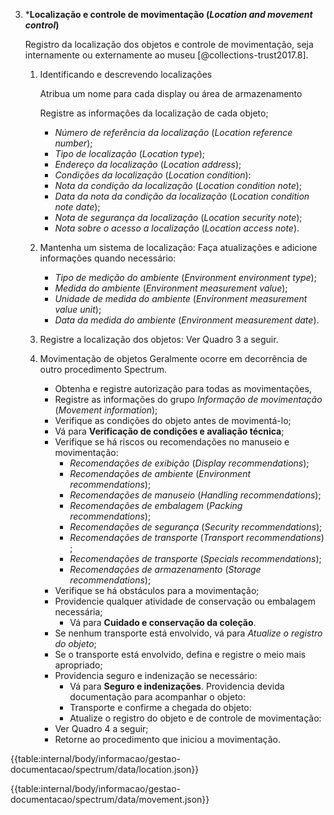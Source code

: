 3.  \***Localização e controle de movimentação (_Location and movement control_)**

    Registro da localização dos objetos e controle de movimentação, seja internamente ou externamente ao museu [@collections-trust2017.8].

    1.  Identificando e descrevendo localizações

        Atribua um nome para cada display ou área de armazenamento

        Registre as informações da localização de cada objeto;

        - _Número de referência da localização_ (_Location reference number_);
        - _Tipo de localização_ (_Location type_);
        - _Endereço da localização_ (_Location address_);
        - _Condições da localização_ (_Location condition_):
        - _Nota da condição da localização_ (_Location condition note_);
        - _Data da nota da condição da localização_ (_Location condition note date_);
        - _Nota de segurança da localização_ (_Location security note_);
        - _Nota sobre o acesso a localização_ (_Location access note_).

    2.  Mantenha um sistema de localização:
        Faça atualizações e adicione informações quando necessário:

        - _Tipo de medição do ambiente_ (_Environment environment type_);
        - _Medida do ambiente_ (_Environment measurement value_);
        - _Unidade de medida do ambiente_ (_Environment measurement value unit_);
        - _Data da medida do ambiente_ (_Environment measurement date_).

    3.  Registre a localização dos objetos:
        Ver Quadro 3 a seguir.

    4.  Movimentação de objetos
        Geralmente ocorre em decorrência de outro procedimento Spectrum.
        -  Obtenha e registre autorização para todas as movimentações,
        -  Registre as informações do grupo _Informação de movimentação_ (_Movement information_);
        -  Verifique as condições do objeto antes de movimentá-lo;
        -  Vá para **Verificação de condições e avaliação técnica**;
        -  Verifique se há riscos ou recomendações no manuseio e movimentação:
            - _Recomendações de exibição_ (_Display recommendations_);
            - _Recomendações de ambiente_ (_Environment recommendations_);
            - _Recomendações de manuseio_ (_Handling recommendations_);
            - _Recomendações de embalagem_ (_Packing recommendations_);
            - _Recomendações de segurança_ (_Security recommendations_);
            - _Recomendações de transporte_ (_Transport recommendations_) ;
            - _Recomendações de transporte_ (_Specials recommendations_);
            - _Recomendações de armazenamento_ (_Storage recommendations_);
        -  Verifique se há obstáculos para a movimentação;
        -  Providencie qualquer atividade de conservação ou embalagem necessária;
            - Vá para **Cuidado e conservação da coleção**.
        -  Se nenhum transporte está envolvido, vá para _Atualize o registro do objeto_;
        -  Se o transporte está envolvido, defina e registre o meio mais apropriado;
        -  Providencia seguro e indenização se necessário:
            -  Vá para **Seguro e indenizações**.
                Providencia devida documentação para acompanhar o objeto:
            -  Transporte e confirme a chegada do objeto:
            -  Atualize o registro do objeto e de controle de movimentação:
        -  Ver Quadro 4 a seguir;
        -  Retorne ao procedimento que iniciou a movimentação.

{{table:internal/body/informacao/gestao-documentacao/spectrum/data/location.json}}

{{table:internal/body/informacao/gestao-documentacao/spectrum/data/movement.json}}
